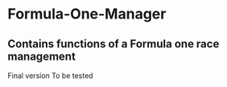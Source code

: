 # Formula-One-Manager
## Contains  functions of a Formula one race management
Final version
To be tested
